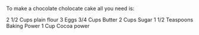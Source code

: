 To make a chocolate cholocate cake all you need is:

2 1/2 Cups plain flour
3 Eggs
3/4 Cups Butter
2 Cups Sugar
1 1/2 Teaspoons Baking Power
1 Cup Cocoa power